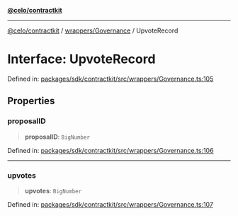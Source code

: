 [**@celo/contractkit**](../../../README.md)

***

[@celo/contractkit](../../../modules.md) / [wrappers/Governance](../README.md) / UpvoteRecord

# Interface: UpvoteRecord

Defined in: [packages/sdk/contractkit/src/wrappers/Governance.ts:105](https://github.com/celo-org/developer-tooling/blob/master/packages/sdk/contractkit/src/wrappers/Governance.ts#L105)

## Properties

### proposalID

> **proposalID**: `BigNumber`

Defined in: [packages/sdk/contractkit/src/wrappers/Governance.ts:106](https://github.com/celo-org/developer-tooling/blob/master/packages/sdk/contractkit/src/wrappers/Governance.ts#L106)

***

### upvotes

> **upvotes**: `BigNumber`

Defined in: [packages/sdk/contractkit/src/wrappers/Governance.ts:107](https://github.com/celo-org/developer-tooling/blob/master/packages/sdk/contractkit/src/wrappers/Governance.ts#L107)

